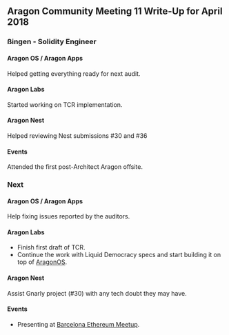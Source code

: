 ## Aragon Community Meeting 11 Write-Up for April 2018

### ßingen - Solidity Engineer

#### Aragon OS / Aragon Apps
Helped getting everything ready for next audit.

#### Aragon Labs
Started working on TCR implementation.

#### Aragon Nest
Helped reviewing Nest submissions #30 and #36

#### Events
Attended the first post-Architect Aragon offsite.

### Next

#### Aragon OS / Aragon Apps
Help fixing issues reported by the auditors.

#### Aragon Labs
- Finish first draft of TCR.
- Continue the work with Liquid Democracy specs and start building it on top of [AragonOS](https://aragon.one/os).

#### Aragon Nest
Assist Gnarly project (#30) with any tech doubt they may have.

#### Events
- Presenting at [Barcelona Ethereum Meetup](https://www.meetup.com/ethereumbcn/events/250142357/).
